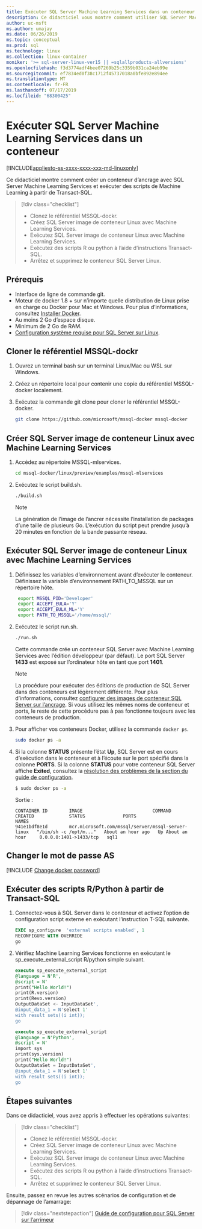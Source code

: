 ```yaml
---
title: Exécuter SQL Server Machine Learning Services dans un conteneur | Microsoft Docs
description: Ce didacticiel vous montre comment utiliser SQL Server Machine Learning Services dans un conteneur Linux qui s’exécute sur l’ancrage.
author: uc-msft
ms.author: umajay
ms.date: 06/26/2019
ms.topic: conceptual
ms.prod: sql
ms.technology: linux
ms.collection: linux-container
moniker: '>= sql-server-linux-ver15 || =sqlallproducts-allversions'
ms.openlocfilehash: f3d3774adf4bee07269b25c3359b031ca24eb99e
ms.sourcegitcommit: ef7834ed0f38c1712f45737018a0bfe892e894ee
ms.translationtype: MT
ms.contentlocale: fr-FR
ms.lasthandoff: 07/17/2019
ms.locfileid: "68300425"
---
```

# <a name="run-sql-server-machine-learning-services-in-a-container"></a>Exécuter SQL Server Machine Learning Services dans un conteneur

[!INCLUDE[appliesto-ss-xxxx-xxxx-xxx-md-linuxonly](../includes/appliesto-ss-xxxx-xxxx-xxx-md-linuxonly.md)]

Ce didacticiel montre comment créer un conteneur d’ancrage avec SQL Server Machine Learning Services et exécuter des scripts de Machine Learning à partir de Transact-SQL.

> [!div class="checklist"]
> * Clonez le référentiel MSSQL-dockr.
> * Créez SQL Server image de conteneur Linux avec Machine Learning Services.
> * Exécutez SQL Server image de conteneur Linux avec Machine Learning Services.
> * Exécutez des scripts R ou python à l’aide d’instructions Transact-SQL.
> * Arrêtez et supprimez le conteneur SQL Server Linux. 

## <a name="prerequisites"></a>Prérequis

* Interface de ligne de commande git.
* Moteur de docker 1.8 + sur n’importe quelle distribution de Linux prise en charge ou Docker pour Mac et Windows. Pour plus d’informations, consultez [Installer Docker](https://docs.docker.com/engine/installation/).
* Au moins 2 Go d’espace disque.
* Minimum de 2 Go de RAM.
* [Configuration système requise pour SQL Server sur Linux](sql-server-linux-setup.md#system).

## <a name="clone-the-mssql-docker-repository"></a>Cloner le référentiel MSSQL-dockr

1. Ouvrez un terminal bash sur un terminal Linux/Mac ou WSL sur Windows.

1. Créez un répertoire local pour contenir une copie du référentiel MSSQL-docker localement.
1. Exécutez la commande git clone pour cloner le référentiel MSSQL-docker.

    ```bash
    git clone https://github.com/microsoft/mssql-docker mssql-docker
    ```

## <a name="build-sql-server-linux-container-image-with-machine-learning-services"></a>Créer SQL Server image de conteneur Linux avec Machine Learning Services

1. Accédez au répertoire MSSQL-mlservices.

    ```bash
    cd mssql-docker/linux/preview/examples/mssql-mlservices
    ```

1. Exécutez le script build.sh.

   ```bash
   ./build.sh
   ```

   > [!NOTE]
   > La génération de l’image de l’ancrer nécessite l’installation de packages d’une taille de plusieurs Go. L’exécution du script peut prendre jusqu’à 20 minutes en fonction de la bande passante réseau.

## <a name="run-sql-server-linux-container-image-with-machine-learning-services"></a>Exécuter SQL Server image de conteneur Linux avec Machine Learning Services

1. Définissez les variables d’environnement avant d’exécuter le conteneur. Définissez la variable d’environnement PATH_TO_MSSQL sur un répertoire hôte.

   ```bash
    export MSSQL_PID='Developer'
    export ACCEPT_EULA='Y'
    export ACCEPT_EULA_ML='Y'
    export PATH_TO_MSSQL='/home/mssql/'
   ```

1. Exécutez le script run.sh.

   ```bash
   ./run.sh
   ```

   Cette commande crée un conteneur SQL Server avec Machine Learning Services avec l’édition développeur (par défaut). Le port SQL Server **1433** est exposé sur l’ordinateur hôte en tant que port **1401**.

   > [!NOTE]
   > La procédure pour exécuter des éditions de production de SQL Server dans des conteneurs est légèrement différente. Pour plus d’informations, consultez [configurer des images de conteneur SQL Server sur l’ancrage](sql-server-linux-configure-docker.md). Si vous utilisez les mêmes noms de conteneur et ports, le reste de cette procédure pas à pas fonctionne toujours avec les conteneurs de production.

1. Pour afficher vos conteneurs Docker, utilisez la commande `docker ps`.

   ```bash
   sudo docker ps -a
   ```

1. Si la colonne **STATUS** présente l’état **Up**, SQL Server est en cours d’exécution dans le conteneur et à l’écoute sur le port spécifié dans la colonne **PORTS**. Si la colonne **STATUS** pour votre conteneur SQL Server affiche **Exited**, consultez la [résolution des problèmes de la section du guide de configuration](sql-server-linux-configure-docker.md#troubleshooting).

   ```bash
   $ sudo docker ps -a
   ```

    Sortie : 
    
    ```
    CONTAINER ID        IMAGE                          COMMAND                  CREATED             STATUS              PORTS                    NAMES
    941e1bdf8e1d        mcr.microsoft.com/mssql/server/mssql-server-linux   "/bin/sh -c /opt/m..."   About an hour ago   Up About an hour     0.0.0.0:1401->1433/tcp   sql1
    ```

## <a name="change-the-sa-password"></a>Changer le mot de passe AS

[!INCLUDE [Change docker password](../includes/sql-server-linux-change-docker-password.md)]

## <a name="execute-r--python-scripts-from-transact-sql"></a>Exécuter des scripts R/Python à partir de Transact-SQL

1. Connectez-vous à SQL Server dans le conteneur et activez l’option de configuration script externe en exécutant l’instruction T-SQL suivante.

    ```sql
    EXEC sp_configure  'external scripts enabled', 1
    RECONFIGURE WITH OVERRIDE
    go
    ```

1. Vérifiez Machine Learning Services fonctionne en exécutant le sp_execute_external_script R/python simple suivant.

    ```sql
    execute sp_execute_external_script 
    @language = N'R',
    @script = N'
    print("Hello World!")
    print(R.version)
    print(Revo.version)
    OutputDataSet <- InputDataSet', 
    @input_data_1 = N'select 1'
    with result sets((i int));
    go
    ```

    ```sql
    execute sp_execute_external_script 
    @language = N'Python',
    @script = N'
    import sys
    print(sys.version)
    print("Hello World!")
    OutputDataSet = InputDataSet',
    @input_data_1 = N'select 1'
    with result sets((i int));
    go 
    ```

## <a name="next-steps"></a>Étapes suivantes

Dans ce didacticiel, vous avez appris à effectuer les opérations suivantes:

> [!div class="checklist"]
> * Clonez le référentiel MSSQL-dockr.
> * Créez SQL Server image de conteneur Linux avec Machine Learning Services.
> * Exécutez SQL Server image de conteneur Linux avec Machine Learning Services.
> * Exécutez des scripts R ou python à l’aide d’instructions Transact-SQL.
> * Arrêtez et supprimez le conteneur SQL Server Linux.

Ensuite, passez en revue les autres scénarios de configuration et de dépannage de l’amarrage:

> [!div class="nextstepaction"]
>[Guide de configuration pour SQL Server sur l’arrimeur](sql-server-linux-configure-docker.md)
